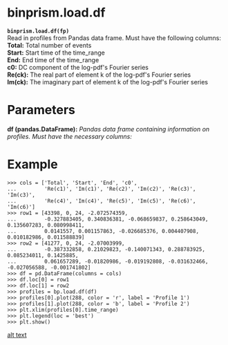 # binprism.load.df
**`binprism.load.df(fp)`** <br />
Read in profiles from Pandas data frame. Must have the following columns:
**Total:** Total number of events <br />
**Start:** Start time of the time_range <br />
**End:** End time of the time_range <br />
**c0:** DC component of the log-pdf's Fourier series <br />
**Re(ck):** The real part of element k of the log-pdf's Fourier series <br />
**Im(ck):** The imaginary part of element k of the log-pdf's Fourier series <br />

# Parameters
**df (pandas.DataFrame):** *Pandas data frame containing information on profiles. Must have the necessary columns:*

# Example
```
>>> cols = ['Total', 'Start', 'End', 'c0',
...         'Re(c1)', 'Im(c1)', 'Re(c2)', 'Im(c2)', 'Re(c3)', 'Im(c3)',
...         'Re(c4)', 'Im(c4)', 'Re(c5)', 'Im(c5)', 'Re(c6)', 'Im(c6)']
>>> row1 = [43398, 0, 24, -2.072574359,
...         -0.327883405, 0.340836381, -0.068659837, 0.258643049, 0.135607283, 0.080998411,
...         0.0141557, 0.001157863, -0.026685376, 0.004407908, 0.010182986, 0.011588839]
>>> row2 = [41277, 0, 24, -2.07003999,
...         -0.387332858, 0.21029823, -0.140071343, 0.288783925, 0.085234011, 0.1425885,
...         0.061657289, -0.01820986, -0.019192808, -0.031632466, -0.027056588, -0.001741802]
>>> df = pd.DataFrame(columns = cols)
>>> df.loc[0] = row1
>>> df.loc[1] = row2
>>> profiles = bp.load.df(df)
>>> profiles[0].plot(288, color = 'r', label = 'Profile 1')
>>> profiles[1].plot(288, color = 'b', label = 'Profile 2')
>>> plt.xlim(profiles[0].time_range)
>>> plt.legend(loc = 'best')
>>> plt.show()
```
[alt text](FromDFExample.png "Example of reading profiles from data frame")
